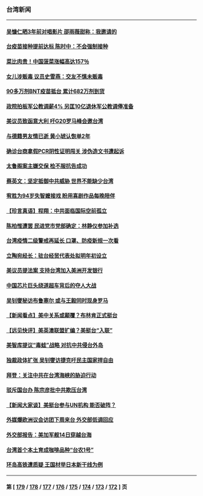 ### 台湾新闻
---
#### [吴慷仁晒3年前对唱影片 邵雨薇甜称：我邀请的](../../pages/ncid1349361/n13335904.md) 
#### [台疫苗接种提前达标 陈时中：不会强制接种](../../pages/ncid1349361/n13336123.md) 
#### [菜比肉贵！中国菠菜涨幅高达157％](../../pages/ncid1349361/n13336127.md) 
#### [女儿涉贩毒 议员史雪燕：交友不慎未贩毒](../../pages/ncid1349361/n13336130.md) 
#### [90多万剂BNT疫苗抵台 累计682万剂到货](../../pages/ncid1349361/n13336132.md) 
#### [政院拍板军公教调薪4% 另匡10亿退休军公教调俸准备](../../pages/ncid1349361/n13335997.md) 
#### [美议员致函意大利 吁G20罗马峰会邀台湾](../../pages/ncid1349361/n13335945.md) 
#### [与德籍男友情已逝  黄小琥认恢单2年](../../pages/ncid1349361/n13335694.md) 
#### [确诊台商拿假PCR阴性证明闯关 涉伪造文书遭起诉](../../pages/ncid1349361/n13336143.md) 
#### [太鲁阁案主嫌交保 检不服抗告成功](../../pages/ncid1349361/n13336141.md) 
#### [蔡英文：坚定抵御中共威胁 世界不能缺少台湾](../../pages/ncid1349361/n13335496.md) 
#### [宥胜为94岁失智嬷接戏 盼用喜剧作品每晚陪伴](../../pages/ncid1349361/n13335472.md) 
#### [【珍言真语】程翔：中共面临国际空前孤立](../../pages/ncid1349361/n13334671.md) 
#### [陈柏惟遭罢 民进党市党部确定：林静仪参加补选](../../pages/ncid1349361/n13335487.md) 
#### [台湾疫情二级警戒再延长 口罩、防疫新规一次看](../../pages/ncid1349361/n13335130.md) 
#### [立陶宛经长：驻台经贸代表处拟明年初设立](../../pages/ncid1349361/n13335099.md) 
#### [美议员提法案 支持台湾加入美洲开发银行](../../pages/ncid1349361/n13334967.md) 
#### [中国芯片巨头绕道超车背后的夺人大战](../../pages/ncid1349361/n13334786.md) 
#### [吴钊燮秘访布鲁塞尔 或与王毅同时现身罗马](../../pages/ncid1349361/n13334407.md) 
#### [【新闻看点】美中关系或颠覆？布林肯正式挺台](../../pages/ncid1349361/n13334447.md) 
#### [【远见快评】美英澳联盟扩编？美挺台“入联”](../../pages/ncid1349361/n13334309.md) 
#### [美智库提议“毒蛙”战略 对抗中共侵台外岛](../../pages/ncid1349361/n13334353.md) 
#### [独裁政体扩张 吴钊燮访捷克吁民主国家捍自由](../../pages/ncid1349361/n13333917.md) 
#### [拜登：关注中共在台湾海峡的胁迫行动](../../pages/ncid1349361/n13333847.md) 
#### [驳斥国台办 陈宗彦批中共欺压台湾](../../pages/ncid1349361/n13333145.md) 
#### [【新闻大家谈】美挺台参与UN机构 能否破阵？](../../pages/ncid1349361/n13333519.md) 
#### [外媒爆欧洲议会访团下周来台 外交部低调回应](../../pages/ncid1349361/n13333460.md) 
#### [外交部报告：美加军舰14日穿越台海](../../pages/ncid1349361/n13333462.md) 
#### [台湾首个本土育成咖啡品种“台农1号”](../../pages/ncid1349361/n13333470.md) 
#### [环岛高铁遭质疑 王国材举日本新干线为例](../../pages/ncid1349361/n13333464.md) 

---
#### 第 [ [179](./179.md) / [178](./178.md) / [177](./177.md) / [176](./176.md) / [175](./175.md) / [174](./174.md) / [173](./173.md) / [172](./172.md) ] 页
